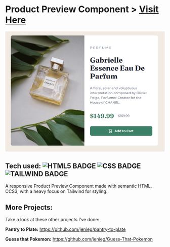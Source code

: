 # Product Preview Component > [Visit Here](https://jenieg.github.io/product-preview-card-component/)

![Bytes | Recipe Card](./images/image.png)



## Tech used: ![HTML5 BADGE](https://img.shields.io/static/v1?label=|&message=HTML5&color=5a5a5a&style=flat&logo=html5) ![CSS BADGE](https://img.shields.io/static/v1?label=|&message=CSS3&color=5a5a5a&style=flat&logo=css3) ![TAILWIND BADGE](https://img.shields.io/static/v1?label=|&message=TAILWIND&color=5a5a5a&style=flat&logo=tailwind-css)


A responsive Product Preview Component made with semantic HTML, CCS3, with a heavy focus on Tailwind for styling.


## More Projects:

Take a look at these other projects I've done:

**Pantry to Plate:** https://github.com/jenieg/pantry-to-plate

**Guess that Pokemon:** https://github.com/jenieg/Guess-That-Pokemon
